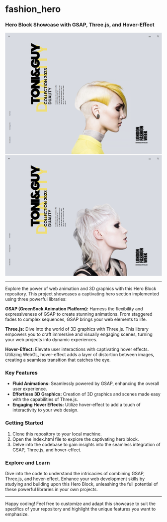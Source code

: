 # fashion_hero

### Hero Block Showcase with GSAP, Three.js, and Hover-Effect

![Screenshot](/images/Screenshot_1.png) ![Screenshot](/images/Screenshot_2.png)

---

Explore the power of web animation and 3D graphics with this Hero Block repository. This project
showcases a captivating hero section implemented using three powerful libraries:

**GSAP (GreenSock Animation Platform):** Harness the flexibility and expressiveness of GSAP to
create stunning animations. From staggered fades to complex sequences, GSAP brings your web elements
to life.

**Three.js:** Dive into the world of 3D graphics with Three.js. This library empowers you to craft
immersive and visually engaging scenes, turning your web projects into dynamic experiences.

**Hover-Effect:** Elevate user interactions with captivating hover effects. Utilizing WebGL,
hover-effect adds a layer of distortion between images, creating a seamless transition that catches
the eye.

### Key Features

- **Fluid Animations:** Seamlessly powered by GSAP, enhancing the overall user experience.
- **Effortless 3D Graphics:** Creation of 3D graphics and scenes made easy with the capabilities of
  Three.js.
- **Engaging Hover Effects:** Utilize hover-effect to add a touch of interactivity to your web
  design.

### Getting Started

1. Clone this repository to your local machine. 
2. Open the index.html file to explore the
   captivating hero block.
3. Delve into the codebase to gain insights into the seamless integration of GSAP, Three.js, and
   hover-effect.

### Explore and Learn

Dive into the code to understand the intricacies of combining GSAP, Three.js, and hover-effect.
Enhance your web development skills by studying and building upon this Hero Block, unleashing the
full potential of these powerful libraries in your own projects.

---

Happy coding! Feel free to customize and adapt this showcase to suit the specifics of your
repository and highlight the unique features you want to emphasize.
